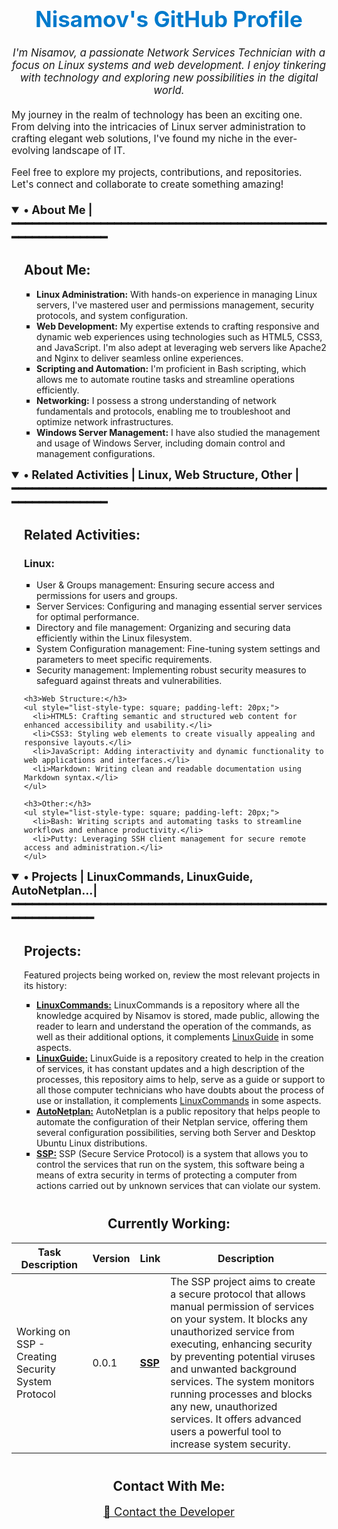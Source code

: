 <!--Perfil GitHub Nisamov - Todos los derechos reservados-->

<div align="center" style="margin-bottom: 20px;">
  <h1 style="font-size: 2.5em; color: #007acc;">Nisamov's GitHub Profile</h1>
</div>

<p align="center" style="font-style: italic; font-size: 1.2em;">
  I'm Nisamov, a passionate Network Services Technician with a focus on Linux systems and web development. 
  I enjoy tinkering with technology and exploring new possibilities in the digital world.
</p>

<p style="margin-top: 20px; font-size: 1.1em;">
  My journey in the realm of technology has been an exciting one. From delving into the intricacies of Linux server administration to crafting elegant web solutions, I've found my niche in the ever-evolving landscape of IT.
</p>

<p style="margin-bottom: 20px; font-size: 1.1em;">
  Feel free to explore my projects, contributions, and repositories. Let's connect and collaborate to create something amazing!
</p>

<details open>
  <summary style="font-weight: bold; font-size: 1.3em;">• About Me |━━━━━━━━━━━━━━━━━━━━━━━━━━━━━━━━━━━━━━━━━━━━━━━━━━━━━━━━━━━━</summary>
  <div style="margin-top: 10px; padding-left: 20px;">
    <h2>About Me:</h2>
    <ul style="list-style-type: square; padding-left: 20px;">
      <li><strong>Linux Administration:</strong> With hands-on experience in managing Linux servers, I've mastered user and permissions management, security protocols, and system configuration.</li>
      <li><strong>Web Development:</strong> My expertise extends to crafting responsive and dynamic web experiences using technologies such as HTML5, CSS3, and JavaScript. I'm also adept at leveraging web servers like Apache2 and Nginx to deliver seamless online experiences.</li>
      <li><strong>Scripting and Automation:</strong> I'm proficient in Bash scripting, which allows me to automate routine tasks and streamline operations efficiently.</li>
      <li><strong>Networking:</strong> I possess a strong understanding of network fundamentals and protocols, enabling me to troubleshoot and optimize network infrastructures.</li>
      <li><strong>Windows Server Management:</strong> I have also studied the management and usage of Windows Server, including domain control and management configurations.</li>
    </ul>
  </div>
</details>

<details open>
  <summary style="font-weight: bold; font-size: 1.3em;">• Related Activities | Linux, Web Structure, Other |━━━━━━━━━━━━━━━━━━━━━━━━━━━━━━━━━━━━━━━━━━━━━━━━━━━━━━━━━━━━</summary>
  <div style="margin-top: 10px; padding-left: 20px;">
    <h2>Related Activities:</h2>
    <h3>Linux:</h3>
    <ul style="list-style-type: square; padding-left: 20px;">
      <li>User & Groups management: Ensuring secure access and permissions for users and groups.</li>
      <li>Server Services: Configuring and managing essential server services for optimal performance.</li>
      <li>Directory and file management: Organizing and securing data efficiently within the Linux filesystem.</li>
      <li>System Configuration management: Fine-tuning system settings and parameters to meet specific requirements.</li>
      <li>Security management: Implementing robust security measures to safeguard against threats and vulnerabilities.</li>
    </ul>

    <h3>Web Structure:</h3>
    <ul style="list-style-type: square; padding-left: 20px;">
      <li>HTML5: Crafting semantic and structured web content for enhanced accessibility and usability.</li>
      <li>CSS3: Styling web elements to create visually appealing and responsive layouts.</li>
      <li>JavaScript: Adding interactivity and dynamic functionality to web applications and interfaces.</li>
      <li>Markdown: Writing clean and readable documentation using Markdown syntax.</li>
    </ul>

    <h3>Other:</h3>
    <ul style="list-style-type: square; padding-left: 20px;">
      <li>Bash: Writing scripts and automating tasks to streamline workflows and enhance productivity.</li>
      <li>Putty: Leveraging SSH client management for secure remote access and administration.</li>
    </ul>
  </div>
</details>

<details open>
  <summary style="font-weight: bold; font-size: 1.3em;">• Projects | LinuxCommands, LinuxGuide, AutoNetplan...|━━━━━━━━━━━━━━━━━━━━━━━━━━━━━━━━━━━━━━━━━━━━━━━━━━━━━━━━━━</summary>
  <div style="margin-top: 10px; padding-left: 20px;">
    <h2>Projects:</h2>
    <p>Featured projects being worked on, review the most relevant projects in its history:</p>
    <ul style="list-style-type: square; padding-left: 20px;">
      <li><a href="https://github.com/Theritex/LinuxCommands"><strong>LinuxCommands:</strong></a> LinuxCommands is a repository where all the knowledge acquired by Nisamov is stored, made public, allowing the reader to learn and understand the operation of the commands, as well as their additional options, it complements <a href="https://github.com/Theritex/LinuxGuide">LinuxGuide</a> in some aspects.</li>
      <li><a href="https://github.com/Theritex/LinuxGuide"><strong>LinuxGuide:</strong></a> LinuxGuide is a repository created to help in the creation of services, it has constant updates and a high description of the processes, this repository aims to help, serve as a guide or support to all those computer technicians who have doubts about the process of use or installation, it complements <a href="https://github.com/Theritex/LinuxCommands">LinuxCommands</a> in some aspects.</li>
      <li><a href="https://github.com/Nisamov/autonetplan"><strong>AutoNetplan:</strong></a> AutoNetplan is a public repository that helps people to automate the configuration of their Netplan service, offering them several configuration possibilities, serving both Server and Desktop Ubuntu Linux distributions.</li>
      <li><a href="https://github.com/Nisamov/ssp"><strong>SSP:</strong></a> SSP (Secure Service Protocol) is a system that allows you to control the services that run on the system, this software being a means of extra security in terms of protecting a computer from actions carried out by unknown services that can violate our system.</li>
    </ul>
  </div>
</details>

<h2 style="text-align: center; margin-top: 40px;">Currently Working:</h2>
<div align="center" style="margin-top: 10px;">
  
| Task Description | Version | Link | Description |
|------------------|---------|------|-------------|
| Working on SSP - Creating Security System Protocol | 0.0.1 | **[SSP](https://github.com/Nisamov/ssp)** | The SSP project aims to create a secure protocol that allows manual permission of services on your system. It blocks any unauthorized service from executing, enhancing security by preventing potential viruses and unwanted background services. The system monitors running processes and blocks any new, unauthorized services. It offers advanced users a powerful tool to increase system security. |

</div>

<h2 style="text-align: center; margin-top: 40px;">Contact With Me:</h2>
<div align="center" style="margin-top: 10px;">
  <a href="mailto:aaa.001.0a0b@gmail.com" style="text-align: center; font-size: 1.3em;">📧 Contact the Developer</a>
</div>
